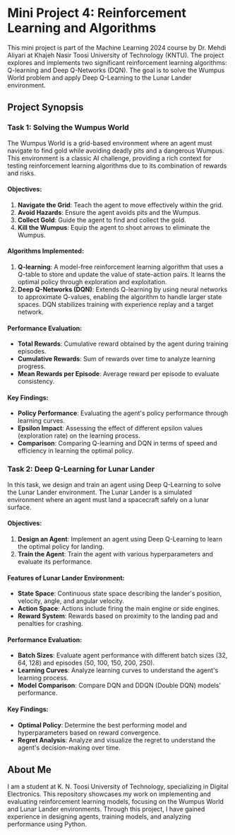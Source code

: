 # Mini Project 4: Reinforcement Learning and Algorithms

This mini project is part of the Machine Learning 2024 course by Dr. Mehdi Aliyari at Khajeh Nasir Toosi University of Technology (KNTU). The project explores and implements two significant reinforcement learning algorithms: Q-learning and Deep Q-Networks (DQN). The goal is to solve the Wumpus World problem and apply Deep Q-Learning to the Lunar Lander environment.

## Project Synopsis

### Task 1: Solving the Wumpus World

The Wumpus World is a grid-based environment where an agent must navigate to find gold while avoiding deadly pits and a dangerous Wumpus. This environment is a classic AI challenge, providing a rich context for testing reinforcement learning algorithms due to its combination of rewards and risks.

#### Objectives:
1. **Navigate the Grid**: Teach the agent to move effectively within the grid.
2. **Avoid Hazards**: Ensure the agent avoids pits and the Wumpus.
3. **Collect Gold**: Guide the agent to find and collect the gold.
4. **Kill the Wumpus**: Equip the agent to shoot arrows to eliminate the Wumpus.

#### Algorithms Implemented:
1. **Q-learning**: A model-free reinforcement learning algorithm that uses a Q-table to store and update the value of state-action pairs. It learns the optimal policy through exploration and exploitation.
2. **Deep Q-Networks (DQN)**: Extends Q-learning by using neural networks to approximate Q-values, enabling the algorithm to handle larger state spaces. DQN stabilizes training with experience replay and a target network.

#### Performance Evaluation:
- **Total Rewards**: Cumulative reward obtained by the agent during training episodes.
- **Cumulative Rewards**: Sum of rewards over time to analyze learning progress.
- **Mean Rewards per Episode**: Average reward per episode to evaluate consistency.

#### Key Findings:
- **Policy Performance**: Evaluating the agent's policy performance through learning curves.
- **Epsilon Impact**: Assessing the effect of different epsilon values (exploration rate) on the learning process.
- **Comparison**: Comparing Q-learning and DQN in terms of speed and efficiency in learning the optimal policy.

### Task 2: Deep Q-Learning for Lunar Lander

In this task, we design and train an agent using Deep Q-Learning to solve the Lunar Lander environment. The Lunar Lander is a simulated environment where an agent must land a spacecraft safely on a lunar surface.

#### Objectives:
1. **Design an Agent**: Implement an agent using Deep Q-Learning to learn the optimal policy for landing.
2. **Train the Agent**: Train the agent with various hyperparameters and evaluate its performance.

#### Features of Lunar Lander Environment:
- **State Space**: Continuous state space describing the lander's position, velocity, angle, and angular velocity.
- **Action Space**: Actions include firing the main engine or side engines.
- **Reward System**: Rewards based on proximity to the landing pad and penalties for crashing.

#### Performance Evaluation:
- **Batch Sizes**: Evaluate agent performance with different batch sizes (32, 64, 128) and episodes (50, 100, 150, 200, 250).
- **Learning Curves**: Analyze learning curves to understand the agent's learning process.
- **Model Comparison**: Compare DQN and DDQN (Double DQN) models' performance.

#### Key Findings:
- **Optimal Policy**: Determine the best performing model and hyperparameters based on reward convergence.
- **Regret Analysis**: Analyze and visualize the regret to understand the agent's decision-making over time.

## About Me

I am a student at K. N. Toosi University of Technology, specializing in Digital Electronics. This repository showcases my work on implementing and evaluating reinforcement learning models, focusing on the Wumpus World and Lunar Lander environments. Through this project, I have gained experience in designing agents, training models, and analyzing performance using Python.